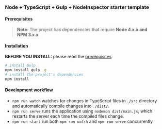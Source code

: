 ### Node + TypeScript + Gulp + NodeInspector starter template

#### Prerequisites
> **Note:** The project has dependencies that require **Node 4.x.x and NPM 3.x.x**

#### Installation

**BEFORE YOU INSTALL:** please read the [prerequisites](#prerequisites)
```bash
# install Gulp
npm install gulp -g
# install the project's dependencies
npm install
```
#### Development workflow
- `npm run watch` watches for changes in TypeScript files in `./src` directory and automatically compile changes into `./dist/`.
- `npm run serve` runs the application using `nodemon dist/main.js`, which restarts the server each time the compiled files change.
- `npm run start` run both `npm run watch` and `npm run serve` concurrently
